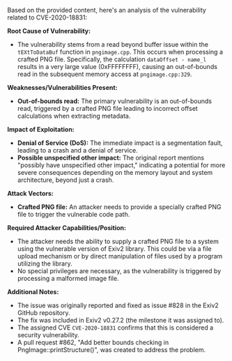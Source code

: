 Based on the provided content, here's an analysis of the vulnerability related to CVE-2020-18831:

**Root Cause of Vulnerability:**

- The vulnerability stems from a read beyond buffer issue within the `tEXtToDataBuf` function in `pngimage.cpp`. This occurs when processing a crafted PNG file. Specifically, the calculation `dataOffset - name_l` results in a very large value (0xFFFFFFFF), causing an out-of-bounds read in the subsequent memory access at `pngimage.cpp:329`.

**Weaknesses/Vulnerabilities Present:**

- **Out-of-bounds read:** The primary vulnerability is an out-of-bounds read, triggered by a crafted PNG file leading to incorrect offset calculations when extracting metadata.

**Impact of Exploitation:**

- **Denial of Service (DoS):**  The immediate impact is a segmentation fault, leading to a crash and a denial of service.
- **Possible unspecified other impact:** The original report mentions "possibly have unspecified other impact," indicating a potential for more severe consequences depending on the memory layout and system architecture, beyond just a crash.

**Attack Vectors:**

- **Crafted PNG file:** An attacker needs to provide a specially crafted PNG file to trigger the vulnerable code path.

**Required Attacker Capabilities/Position:**

- The attacker needs the ability to supply a crafted PNG file to a system using the vulnerable version of Exiv2 library. This could be via a file upload mechanism or by direct manipulation of files used by a program utilizing the library.
- No special privileges are necessary, as the vulnerability is triggered by processing a malformed image file.

**Additional Notes:**

- The issue was originally reported and fixed as issue #828 in the Exiv2 GitHub repository.
- The fix was included in Exiv2 v0.27.2 (the milestone it was assigned to).
- The assigned CVE `CVE-2020-18831` confirms that this is considered a security vulnerability.
- A pull request #862, "Add better bounds checking in PngImage::printStructure()", was created to address the problem.